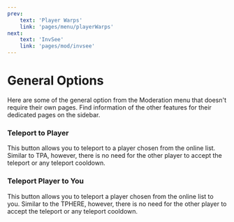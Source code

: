 ```yaml
---
prev: 
    text: 'Player Warps'
    link: 'pages/menu/playerWarps'
next: 
    text: 'InvSee'
    link: 'pages/mod/invsee'
---
```


# General Options

Here are some of the general option from the Moderation menu that doesn't require their own pages. Find information of the other features for their dedicated pages on the sidebar.

### Teleport to Player

This button allows you to teleport to a player chosen from the online list. Similar to TPA, however, there is no need for the other player to accept the teleport or any teleport cooldown.

### Teleport Player to You

This button allows you to teleport a player chosen from the online list to you. Similar to the TPHERE, however, there is no need for the other player to accept the teleport or any teleport cooldown.

